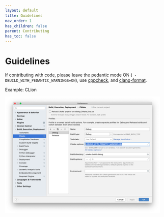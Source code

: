 ```yaml
---
layout: default
title: Guidelines
nav_order: 1
has_children: false
parent: Contributing
has_toc: false
---
```

# Guidelines

If contributing with code, please leave the pedantic mode ON (` -DBUILD_WITH_PEDANTIC_WARNINGS=ON`),
use [cppcheck](http://cppcheck.sourceforge.net), and [clang-format](https://clang.llvm.org/docs/ClangFormat.html).


Example: CLion

![CLion Settings with Pedantic Mode](../images/pedantic_clion.png)





<!-- Generated with mdsplit: https://github.com/alandefreitas/mdsplit -->
